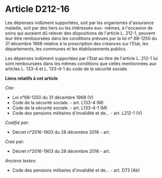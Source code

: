 # Article D212-16

Les dépenses indûment supportées, soit par les organismes d'assurance maladie, soit par des tiers ou les intéressés eux-
mêmes, à l'occasion de soins qui auraient dû relever des dispositions de l'article L. 212-1, peuvent leur être remboursées
dans les conditions prévues par la loi n° 68-1250 du 31 décembre 1968 relative à la prescription des créances sur l'Etat, les
départements, les communes et les établissements publics.

Les dépenses indûment supportées par l'Etat au titre de l'article L. 212-1 lui sont remboursées dans les mêmes conditions que
celles mentionnées aux articles L. 133-4 et L. 133-4-1 du code de la sécurité sociale.

**Liens relatifs à cet article**

_Cite_:

  - Loi n°68-1250 du 31 décembre 1968 (V)
  - Code de la sécurité sociale. - art. L133-4 (M)
  - Code de la sécurité sociale. - art. L133-4-1 (M)
  - Code des pensions militaires d'invalidité et de... - art. L212-1 (V)

_Codifié par_:

  - Décret n°2016-1903 du 28 décembre 2016 - art.

_Créé par_:

  - Décret n°2016-1903 du 28 décembre 2016 - art.

_Anciens textes_:

  - Code des pensions militaires d'invalidité et de... - art. D73 (Ab)
